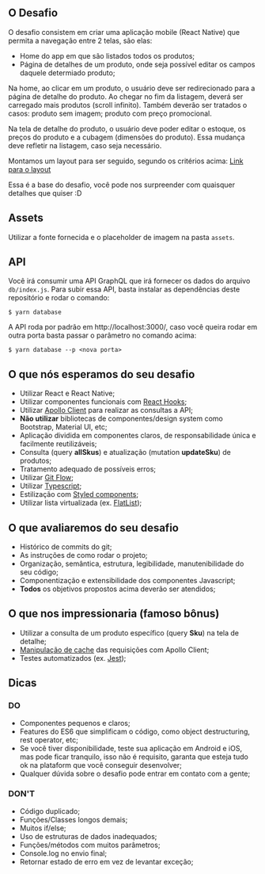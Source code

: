 ## O Desafio

O desafio consistem em criar uma aplicação mobile (React Native) que permita a navegação entre 2 telas, são elas:

- Home do app em que são listados todos os produtos;
- Página de detalhes de um produto, onde seja possível editar os campos daquele determiado produto;

Na home, ao clicar em um produto, o usuário deve ser redirecionado para a página de detalhe do produto. Ao chegar no fim da listagem, deverá ser carregado mais produtos (scroll infinito). Também deverão ser tratados o casos: produto sem imagem; produto com preço promocional.

Na tela de detalhe do produto, o usuário deve poder editar o estoque, os preços do produto e a cubagem (dimensões do produto). Essa mudança deve refletir na listagem, caso seja necessário.

Montamos um layout para ser seguido, segundo os critérios acima: [Link para o layout](https://www.figma.com/file/xyiC1zEYS117UdFX6uMqxt/?node-id=0%3A1)

Essa é a base do desafio, você pode nos surpreender com quaisquer detalhes que quiser :D

## Assets

Utilizar a fonte fornecida e o placeholder de imagem na pasta `assets`.

## API

Você irá consumir uma API GraphQL que irá fornecer os dados do arquivo `db/index.js`. Para subir essa API, basta instalar as dependências deste repositório e rodar o comando:

`$ yarn database`

A API roda por padrão em http://localhost:3000/, caso você queira rodar em outra porta basta passar o parâmetro no comando acima:

`$ yarn database --p <nova porta>`

## O que nós esperamos do seu desafio

- Utilizar React e React Native;
- Utilizar componentes funcionais com [React Hooks](https://pt-br.reactjs.org/docs/hooks-intro.html);
- Utilizar [Apollo Client](https://www.apollographql.com/docs/react/) para realizar as consultas a API;
- **Não utilizar** bibliotecas de componentes/design system como Bootstrap, Material UI, etc;
- Aplicação dividida em componentes claros, de responsabilidade única e facilmente reutilizáveis;
- Consulta (query **allSkus**) e atualização (mutation **updateSku**) de produtos;
- Tratamento adequado de possíveis erros;
- Utilizar [Git Flow](https://www.atlassian.com/git/tutorials/comparing-workflows/gitflow-workflow);
- Utilizar [Typescript](https://www.typescriptlang.org/);
- Estilização com [Styled components](https://styled-components.com/);
- Utilizar lista virtualizada (ex. [FlatList](https://reactnative.dev/docs/flatlist));

## O que avaliaremos do seu desafio

- Histórico de commits do git;
- As instruções de como rodar o projeto;
- Organização, semântica, estrutura, legibilidade, manutenibilidade do seu código;
- Componentização e extensibilidade dos componentes Javascript;
- **Todos** os objetivos propostos acima deverão ser atendidos;

## O que nos impressionaria (famoso bônus)

- Utilizar a consulta de um produto específico (query **Sku**) na tela de detalhe;
- [Manipulação de cache](https://www.apollographql.com/docs/react/caching/cache-interaction/) das requisições com Apollo Client;
- Testes automatizados (ex. [Jest](https://jestjs.io/docs/en/tutorial-react-native));

## Dicas

### DO

- Componentes pequenos e claros;
- Features do ES6 que simplificam o código, como object destructuring, rest operator, etc;
- Se você tiver disponibilidade, teste sua aplicação em Android e iOS, mas pode ficar tranquilo, isso não é requisito, garanta que esteja tudo ok na plataform que você conseguir desenvolver;
- Qualquer dúvida sobre o desafio pode entrar em contato com a gente;

### DON'T

- Código duplicado;
- Funções/Classes longos demais;
- Muitos if/else;
- Uso de estruturas de dados inadequados;
- Funções/métodos com muitos parâmetros;
- Console.log no envio final;
- Retornar estado de erro em vez de levantar exceção;
